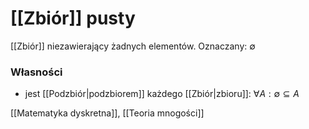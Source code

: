 # [[Zbiór]] pusty
[[Zbiór]] niezawierający żadnych elementów.
Oznaczany: $\emptyset$

### Własności
- jest [[Podzbiór|podzbiorem]] każdego [[Zbiór|zbioru]]: $\forall A:\emptyset \subseteq A$

[[Matematyka dyskretna]], [[Teoria mnogości]]